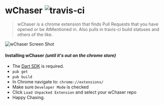 wChaser ![travis-ci](https://travis-ci.org/bradybecker-wf/wChaser.svg?branch=master)
==========
> wChaser is a chrome extension that finds Pull Requests that you have opened or be AtMentioned in. Also pulls in travis-ci build statuses and others of the like.

![wChaser Screen Shot](https://cloud.githubusercontent.com/assets/6053448/12057898/aa011408-af0b-11e5-8789-e1d8e1e7f27d.png)

#### Installing wChaser *(until it's out on the chrome store)*
* The [Dart SDK](https://www.dartlang.org/downloads/) is required.
* `pub get`
* `pub build`
* In Chrome navigate to: `chrome://extensions/`
* Make sure `Developer Mode` is checked
* Click `Load Unpacked Extension` and select your wChaser repo
* Happy Chasing.

